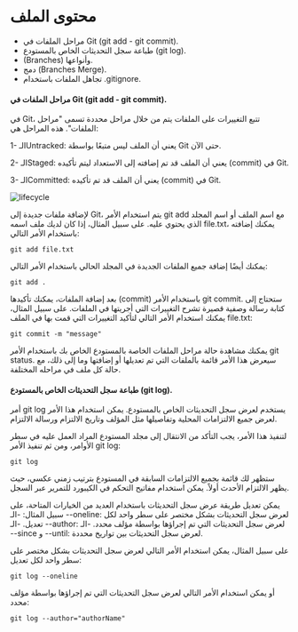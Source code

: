 # محتوى الملف 



- مراحل الملفات في Git (git add - git commit).
- طباعة سجل التحديثات الخاص بالمستودع (git log).
-  (Branches) وأنواعها.
- دمج  (Branches Merge).
- تجاهل الملفات باستخدام .gitignore.
 



#### مراحل الملفات في Git (git add - git commit).

في Git، تتبع التغييرات على الملفات يتم من خلال مراحل محددة تسمى "مراحل الملفات". هذه المراحل هي:

1- الـUntracked: يعني أن الملف ليس متبعًا بواسطة Git حتى الآن.

2- الـStaged: يعني أن الملف قد تم إضافته إلى الاستعداد ليتم تأكيده (commit) في Git.

3- الـCommitted: يعني أن الملف قد تم تأكيده (commit) في Git.

![lifecycle](https://user-images.githubusercontent.com/92247967/228693796-f245f341-fdb9-4150-9e5c-a290efc86caa.png)


لإضافة ملفات جديدة إلى Git، يتم استخدام الأمر git add مع اسم الملف أو اسم المجلد الذي يحتوي عليه. على سبيل المثال، إذا كان لديك ملف اسمه file.txt، يمكنك إضافته باستخدام الأمر التالي:

    git add file.txt


يمكنك أيضًا إضافة جميع الملفات الجديدة في المجلد الحالي باستخدام الأمر التالي:

    git add .


بعد إضافة الملفات، يمكنك تأكيدها (commit) باستخدام الأمر git commit. ستحتاج إلى كتابة رسالة وصفية قصيرة تشرح التغييرات التي أجريتها في الملفات. على سبيل المثال، يمكنك استخدام الأمر التالي لتأكيد التغييرات التي قمت بها في الملف file.txt:


    git commit -m "message"



  يمكنك مشاهدة حالة مراحل الملفات الخاصة بالمستودع الخاص بك باستخدام الأمر git status. سيعرض هذا الأمر قائمة بالملفات التي تم تعديلها أو إضافتها وما إلى ذلك، مع حالة كل ملف في مراحله المختلفة.


#### طباعة سجل التحديثات الخاص بالمستودع (git log).

أمر git log يستخدم لعرض سجل التحديثات الخاص بالمستودع. يمكن استخدام هذا الأمر لعرض جميع الالتزامات المحلية وتفاصيلها مثل المؤلف وتاريخ الالتزام ورسالة الالتزام.

لتنفيذ هذا الأمر، يجب التأكد من الانتقال إلى مجلد المستودع المراد العمل عليه في سطر الأوامر، ومن ثم تنفيذ الأمر git log:
      
    git log

ستظهر لك قائمة بجميع الالتزامات السابقة في المستودع بترتيب زمني عكسي، حيث يظهر الالتزام الأحدث أولاً. يمكن استخدام مفاتيح التحكم في الكيبورد للتمرير عبر السجل.

يمكن تعديل طريقة عرض سجل التحديثات باستخدام العديد من الخيارات المتاحة، على سبيل المثال:
-الـ --oneline: لعرض سجل التحديثات بشكل مختصر على سطر واحد لكل تعديل.
-الـ --author: لعرض سجل التحديثات التي تم إجراؤها بواسطة مؤلف محدد.
-الـ --since و --until: لعرض سجل التحديثات بين تواريخ محددة.


على سبيل المثال، يمكن استخدام الأمر التالي لعرض سجل التحديثات بشكل مختصر على سطر واحد لكل تعديل:

    git log --oneline


أو يمكن استخدام الأمر التالي لعرض سجل التحديثات التي تم إجراؤها بواسطة مؤلف محدد:

    git log --author="authorName"
